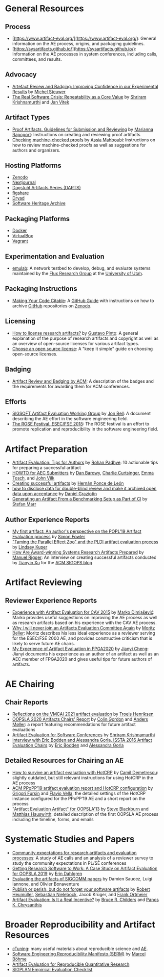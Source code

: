 # General Resources

## Process

* [https://www.artifact-eval.org/](https://www.artifact-eval.org/): General information on the AE process, origins, and packaging guidelines.
* [https://sysartifacts.github.io/](https://sysartifacts.github.io/): Information on the AE processes in system conferences, including calls, committees, and results.

## Advocacy
* [Artefact Review and Badging: Improving Confidence in our Experimental Results](https://acm-fca.org/2018/11/14/artefactreview/) by [Michel Steuwer](https://michel.steuwer.info/)
* [The Real Software Crisis: Repeatability as a Core Value](https://dl.acm.org/doi/10.1145/2658987) by [Shriram Krishnamurthi](https://cs.brown.edu/~sk/) and [Jan Vitek](http://janvitek.org/)

## Artifact Types

* [Proof Artifacts. Guidelines for Submission and Reviewing](https://proofartifacts.github.io/guidelines/) by [Marianna Rapoport](https://mrapoport.com/): Instructions on creating and reviewing proof artifacts.
* [Checking machine-checked proofs](https://project.inria.fr/coqexchange/checking-machine-checked-proofs/) by [Assia Mahboubi](http://people.rennes.inria.fr/Assia.Mahboubi/): Instructions on how to review machine-checked proofs as well as suggestions for authors and organizers.

## Hosting Platforms

* [Zenodo](https://zenodo.org/)
* [Nextjournal](https://nextjournal.com/)
* [Dagstuhl Artifacts Series (DARTS)](https://www.dagstuhl.de/publikationen/darts/)
* [figshare](https://figshare.com/)
* [Dryad](https://datadryad.org/stash)
* [Software Heritage Archive](https://archive.softwareheritage.org/)

## Packaging Platforms

* [Docker](https://www.docker.com/)
* [VirtualBox](https://www.virtualbox.org/)
* [Vagrant](https://www.vagrantup.com/)

## Experimentation and Evaluation

* [emulab](https://www.emulab.net/): A network testbed to develop, debug, and evaluate systems maintained by the [Flux Research Group](http://www.flux.utah.edu/) at the [University of Utah](https://www.utah.edu/).

## Packaging Instructions

* [Making Your Code Citable](https://guides.github.com/activities/citable-code/): A [GitHub Guide](https://guides.github.com/) with instructions on how to archive [GitHub](https://github.com/) repositories on [Zenodo](https://zenodo.org/).

## Licensing
* [How to license research artifacts?](https://gustavopinto.medium.com/how-to-license-research-artifacts-2ebec048fc87) by [Gustavo Pinto](https://gustavopinto.org/): A general explanation of the purpose of research artifacts and copyright as well as an overview of open-source licenses for various artifact types.
* [Choose an open source license](https://choosealicense.com/): A "keep it simple" guide on choosing open-source licenses.

## Badging

* [Artifact Review and Badging by ACM](https://www.acm.org/publications/policies/artifact-review-and-badging-current): A description of the badges and the requirements for awarding them for ACM conferences.

## Efforts

* [SIGSOFT Artifact Evaluation Working Group](https://github.com/acmsigsoft/artifact-evaluation) by [Jon Bell](https://www.jonbell.net/): A document describing the AE effort in the software engineering field.
* [The ROSE Festival, ESEC/FSE 2018](https://github.com/researchart/rose-fse18/blob/master/cfp.md): The ROSE festival is an effort to promote replication and reproducibility in the software engineering field.

# Artifact Preparation

* [Artifact Evaluation: Tips for Authors](https://blog.padhye.org/Artifact-Evaluation-Tips-for-Authors/) by [Rohan Padhye](https://rohan.padhye.org/): 10 actionable tips for preparing a successful artifact
* [HOWTO for AEC Submitters](https://docs.google.com/document/d/1pqzPtLVIvwLwJsZwCb2r7yzWMaifudHe1Xvn42T4CcA/edit) by [Dan Barowy](http://www.cs.williams.edu/~dbarowy/), [Charlie Curtsinger](https://curtsinger.cs.grinnell.edu/), [Emma Tosch](https://blog.emmatosch.com/bio.html), and [John Vilk](https://jvilk.com/)
* [Creating successful artifacts](https://hernanponcedeleon.github.io/articles/artifacts.html) by [Hernán Ponce de León](https://hernanponcedeleon.github.io/)
* [how to disclose data for double-blind review and make it archived open data upon acceptance](https://ineed.coffee/post/how-to-disclose-data-for-double-blind-review-and-make-it-archived-open-data-upon-acceptance.html) by [Daniel Graziotin](https://ineed.coffee/)
* [Generating an Artifact From a Benchmarking Setup as Part of CI](https://www.stefan-marr.de/2019/05/artifacts-from-ci/) by [Stefan Marr](https://www.stefan-marr.de/)

## Author Experience Reports
* [My first artifact: An author's perspective on the POPL'19 Artifact Evaluation process](http://www.simonjf.com/2018/12/14/popl19-aec.html) by [Simon Fowler](http://www.simonjf.com/)
* ["Taming the Parallel Effect Zoo" and the PLDI artifact evaluation process](http://composition.al/blog/2014/03/31/taming-the-parallel-effect-zoo-and-the-pldi-artifact-evaluation-process/) by [Lindsey Kuper](https://users.soe.ucsc.edu/~lkuper/) 
* [How Are Award-winning Systems Research Artifacts Prepared](https://www.sigops.org/2021/how-are-award-winning-systems-research-artifacts-prepared-part-1/) by [Manuel Rigger](https://www.manuelrigger.at/): An interview on creating successful artifacts conducted by [Tianyin Xu](https://tianyin.github.io/) for the [ACM SIGOPS blog](https://www.sigops.org/blog/).

# Artifact Reviewing

## Reviewer Experience Reports

* [Experience with Artifact Evaluation for CAV 2015](https://dimjasevic.net/marko/2015/05/23/experience-with-artifact-evaluation/index.html) by [Marko Dimjašević](https://dimjasevic.net/marko/): Marko provides useful suggestions on improving the AE process as well as research artifacts based on his experience with the CAV AE process.
* [Why I will never join an Artifacts Evaluation Committee Again](https://inventitech.com/blog/why-i-will-never-review-artifacts-again/) by [Moritz Beller](https://inventitech.com/): Moritz describes his less ideal experience as a reviewer serving for the ESEC/FSE 2000 AE, and provides constructive criticism that is likely to serve future AE chairs.
* [My Experience of Artifact Evaluation in FPGA2020](https://j7cheng.wordpress.com/2020/07/08/my-experience-of-artifacts-evaluation-in-fpga2020/) by [Jianyi Cheng](https://j7cheng.wordpress.com/): Jianyi documents his experience as an author of an artifact as well as an AEC member of FPGA2020 and gives useful tips for future authors of artifacts.

# AE Chairing

## Chair Reports

* [Reflections on the VMCAI 2021 artifact evaluation](https://sigkill.dk/blog/2020-12-21-vmcai-artifact-evaluation.html) by [Troels Henriksen](https://sigkill.dk/)
* [OOPSLA 2020 Artifacts Chairs' Report](https://2020.splashcon.org/track/splash-2020-Artifacts#Chairs-Report) by [Colin Gordon](https://www.cs.drexel.edu/~csgordon/) and [Anders Møller](https://www.cs.au.dk/~amoeller/): a report featuring recommendations for future artifact evaluations
* [Artifact Evaluation for Software Conferences](https://cs.brown.edu/~sk/Memos/Conference-Artifact-Evaluation/esec-fse-2011.html) by [Shriram Krishnamurthi](https://cs.brown.edu/~sk/)
* [Interview with Eric Bodden and Alessandra Gorla, ISSTA 2016 Artifact Evaluation Chairs](https://issta2016.cispa.saarland/interview-with-eric-bodden-and-alessandra-gorla-issta-2016-artifact-evaluation-chairs/) by [Eric Bodden](https://www.bodden.de/) and [Alessandra Gorla](https://software.imdea.org/~alessandra.gorla/)

## Detailed Resources for Chairing an AE

* [How to survive an artifact evaluation with HotCRP](https://docs.google.com/document/d/1_Fq4mq5VJs-sMnBs39rTCEDWktb_qhcSeL3d9Kr4cD0/edit) by [Camil Demetrescu](http://www.dis.uniroma1.it/demetres/): slightly outdated, but still relevant instructions for using HotCRP in the AE process
* [ACM PPoPP’19 artifact evaluation report and HotCRP configuration](https://www.linkedin.com/pulse/acm-ppopp19-artifact-evaluation-report-hotcrp-grigori-fursin/) by [Grigori Fursin](http://fursin.net/research.html) and [Flavio Vella](https://www.unibz.it/en/faculties/computer-science/academic-staff/person/39806-flavio-vella): the detailed settings of the HotCRP instance configured for the PPoPP’19 AE and a short report on the process
* ["Artifact Evaluation Artifact" for OOPSLA'13](http://evaluate.inf.usi.ch/artifacts/aea) by [Steve Blackburn](https://users.cecs.anu.edu.au/~steveb/) and [Matthias Hauswirth](https://www.inf.usi.ch/faculty/hauswirth/): detailed description of the first OOPSLA AE process including the timeline, forms, and emails


# Systematic Studies and Papers

* [Community expectations for research artifacts and evaluation processes](https://dl.acm.org/doi/10.1145/3368089.3409767): A study of AE calls and an analysis of a reviewer survey to study the community expectations in PL/SE conferences
* [Getting Research Software to Work: A Case Study on Artifact Evaluation for OOPSLA 2019](http://lisanqd.com/wp-content/uploads/2019/11/accpub-OOPSLA2019-licensed.pdf) by [Erin Dahlgren](https://edahlgren.github.io/accpub/)
* [Evaluating the artifacts of SIGCOMM papers](https://dl.acm.org/doi/10.1145/3336937.3336944) by Damien Saucez, Luigi Iannone, and Olivier Bonaventure
* [Publish or perish, but do not forget your software artifacts](https://link.springer.com/article/10.1007/s10664-020-09851-6) by [Robert Heumüller](https://cse.cs.ovgu.de/cse/members/robert-heumueller/), [Sebastian Nielebock](https://cse.cs.ovgu.de/cse/members/sebastian-nielebock/), Jacob Krüger, and [Frank Ortmeier](https://cse.cs.ovgu.de/cse/members/frank-ortmeier/)
* [Artifact Evaluation: Is It a Real Incentive?](https://ieeexplore.ieee.org/document/8109184) by [Bruce R. Childers](https://people.cs.pitt.edu/~childers/) and [Panos K. Chrysanthis](https://panos.cs.pitt.edu/)

# Broader Reproducibility and Artifact Resources

* [cTuning](https://ctuning.org/ae/): many useful materials about reproducible science and [AE](https://ctuning.org/ae/).
* [Software Engineering Reproducibility Manifesto (SERM)](https://mboehme.github.io/manifesto) by [Marcel Böhme](https://mboehme.github.io/)
* [Artifact Evaluation for Reproducible Quantitative Research](https://www.sigarch.org/artifact-evaluation-for-reproducible-quantitative-research/)
* [SIGPLAN Empirical Evaluation Checklist](http://www.sigplan.org/Resources/EmpiricalEvaluation/)
